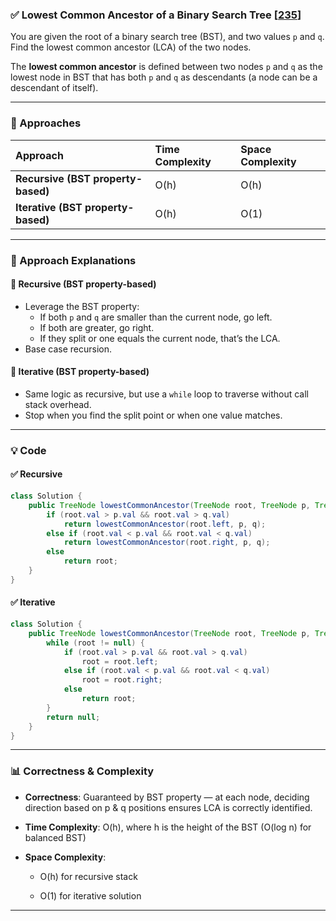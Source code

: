 
### ✅ Lowest Common Ancestor of a Binary Search Tree [[235](https://leetcode.com/problems/lowest-common-ancestor-of-a-binary-search-tree/)]

You are given the root of a binary search tree (BST), and two values `p` and `q`. Find the lowest common ancestor (LCA) of the two nodes.

The **lowest common ancestor** is defined between two nodes `p` and `q` as the lowest node in BST that has both `p` and `q` as descendants (a node can be a descendant of itself).

---

### 📌 Approaches  

| Approach                     | Time Complexity | Space Complexity |
|:-----------------------------|:----------------|:-----------------|
| **Recursive (BST property-based)** | O(h)            | O(h)             |
| **Iterative (BST property-based)** | O(h)            | O(1)             |

---

### 📖 Approach Explanations  

#### 📝 Recursive (BST property-based)
- Leverage the BST property:  
  - If both `p` and `q` are smaller than the current node, go left.  
  - If both are greater, go right.  
  - If they split or one equals the current node, that’s the LCA.
- Base case recursion.

#### 📝 Iterative (BST property-based)
- Same logic as recursive, but use a `while` loop to traverse without call stack overhead.
- Stop when you find the split point or when one value matches.

---

### 💡 Code  

#### ✅ Recursive  

```java
class Solution {
    public TreeNode lowestCommonAncestor(TreeNode root, TreeNode p, TreeNode q) {
        if (root.val > p.val && root.val > q.val) 
            return lowestCommonAncestor(root.left, p, q);
        else if (root.val < p.val && root.val < q.val) 
            return lowestCommonAncestor(root.right, p, q);
        else 
            return root;
    }
}

```

#### ✅ Iterative

```java
class Solution {
    public TreeNode lowestCommonAncestor(TreeNode root, TreeNode p, TreeNode q) {
        while (root != null) {
            if (root.val > p.val && root.val > q.val)
                root = root.left;
            else if (root.val < p.val && root.val < q.val)
                root = root.right;
            else
                return root;
        }
        return null;
    }
}

```

----------

### 📊 Correctness & Complexity

-   **Correctness**: Guaranteed by BST property — at each node, deciding direction based on p & q positions ensures LCA is correctly identified.
    
-   **Time Complexity**: O(h), where h is the height of the BST (O(log n) for balanced BST)
    
-   **Space Complexity**:
    
    -   O(h) for recursive stack
        
    -   O(1) for iterative solution
        

----------

